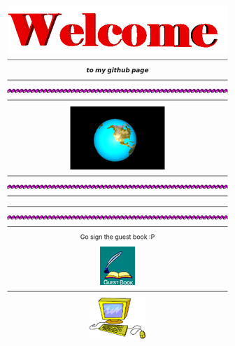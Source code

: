 <div align="center">
<img src="https://raw.githubusercontent.com/lurto/lurto/main/src/welcome1.gif" alt="Welcome" align="center">
</div>

<hr>

<div align="center">
𝙩𝙤 𝙢𝙮 𝙜𝙞𝙩𝙝𝙪𝙗 𝙥𝙖𝙜𝙚
</div>

<hr>

<div align="center">
<img src="https://github.com/lurto/lurto/blob/main/src/purple_spiral.gif?raw=true" alt="Visit homepage" align="center">
</div>
 
<hr>

<div align="center">
<img src="https://raw.githubusercontent.com/lurto/lurto/main/src/earth.gif" alt="Earth" align="center">
</div>

<hr>

<div align="center">
<img src="https://github.com/lurto/lurto/blob/main/src/purple_spiral.gif?raw=true" alt="Visit homepage" align="center">
</div>

<hr>

<h3 align="center">
<a href="https://www.linkedin.com/in/luc-eissengarthen-b033a11b9/" 𝙘𝙝𝙚𝙘𝙠 𝙤𝙪𝙩 𝙢𝙮 𝙡𝙞𝙣𝙠𝙚𝙙𝙞𝙣
<img src="https://github.com/lurto/lurto/blob/main/src/file.gif?raw=true" alt="file saving" align="center">
</a>
</h3>

<hr>

<div align="center">
<img src="https://github.com/lurto/lurto/blob/main/src/purple_spiral.gif?raw=true" alt="Visit homepage" align="center">
</div>

<hr>

<div align="center">
<p>Go sign the guest book :P</p>
<a href="https://github.com/lurto/lurto/issues/1"><img src="https://github.com/lurto/lurto/blob/main/src/Guestbook.gif?raw=true" alt="Guest book" align="center"></a>
</div>

<hr>

<div align="center">
<img src="https://github.com/lurto/lurto/blob/main/src/computer1.gif?raw=true" alt="computer" align="center" width="128">
</div>
